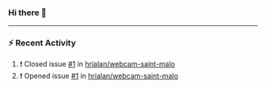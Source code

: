 ### Hi there 👋

---

### :zap: Recent Activity

<!--START_SECTION:activity-->
1. ❗️ Closed issue [#1](https://github.com/hrialan/webcam-saint-malo/issues/1) in [hrialan/webcam-saint-malo](https://github.com/hrialan/webcam-saint-malo)
2. ❗️ Opened issue [#1](https://github.com/hrialan/webcam-saint-malo/issues/1) in [hrialan/webcam-saint-malo](https://github.com/hrialan/webcam-saint-malo)
<!--END_SECTION:activity-->
